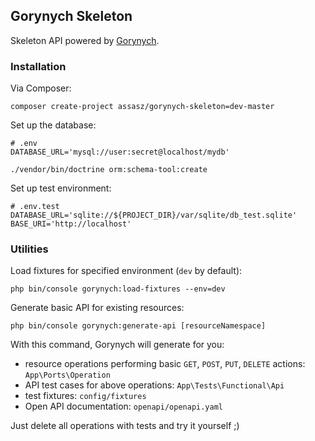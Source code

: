 ## Gorynych Skeleton

Skeleton API powered by [Gorynych](https://github.com/Assasz/gorynych).

### Installation

Via Composer:

```
composer create-project assasz/gorynych-skeleton=dev-master
```

Set up the database:

```
# .env
DATABASE_URL='mysql://user:secret@localhost/mydb'
```

```
./vendor/bin/doctrine orm:schema-tool:create
```

Set up test environment:

```
# .env.test
DATABASE_URL='sqlite://${PROJECT_DIR}/var/sqlite/db_test.sqlite'
BASE_URI='http://localhost'
```

### Utilities

Load fixtures for specified environment (`dev` by default):

```
php bin/console gorynych:load-fixtures --env=dev
```

Generate basic API for existing resources:

```
php bin/console gorynych:generate-api [resourceNamespace]
```

With this command, Gorynych will generate for you:
* resource operations performing 
basic `GET`, `POST`, `PUT`, `DELETE` actions: `App\Ports\Operation`
* API test cases for above 
operations: `App\Tests\Functional\Api`
* test fixtures: `config/fixtures`
* Open API documentation: `openapi/openapi.yaml`

Just delete all operations with tests and try it yourself ;)